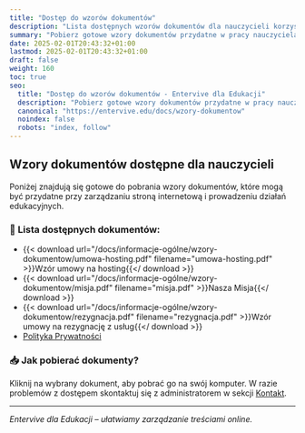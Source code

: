 ```yaml
---
title: "Dostęp do wzorów dokumentów"
description: "Lista dostępnych wzorów dokumentów dla nauczycieli korzystających z Entervive dla Edukacji."
summary: "Pobierz gotowe wzory dokumentów przydatne w pracy nauczyciela."
date: 2025-02-01T20:43:32+01:00
lastmod: 2025-02-01T20:43:32+01:00
draft: false
weight: 160
toc: true
seo:
  title: "Dostęp do wzorów dokumentów - Entervive dla Edukacji"
  description: "Pobierz gotowe wzory dokumentów przydatne w pracy nauczyciela i administracji strony."
  canonical: "https://entervive.edu/docs/wzory-dokumentow"
  noindex: false
  robots: "index, follow"
---
```


## Wzory dokumentów dostępne dla nauczycieli

Poniżej znajdują się gotowe do pobrania wzory dokumentów, które mogą być przydatne przy zarządzaniu stroną internetową i prowadzeniu działań edukacyjnych.

### 📄 Lista dostępnych dokumentów:

- {{< download url="/docs/informacje-ogólne/wzory-dokumentow/umowa-hosting.pdf" filename="umowa-hosting.pdf" >}}Wzór umowy na hosting{{</ download >}}
- {{< download url="/docs/informacje-ogólne/wzory-dokumentow/misja.pdf" filename="misja.pdf" >}}Nasza Misja{{</ download >}}
- {{< download url="/docs/informacje-ogólne/wzory-dokumentow/rezygnacja.pdf" filename="rezygnacja.pdf" >}}Wzór umowy na rezygnację z usług{{</ download >}}
- [Polityka Prywatności](/docs/wzory-dokumentow/instrukcja-dodawania.pdf)

### 📥 Jak pobierać dokumenty?

Kliknij na wybrany dokument, aby pobrać go na swój komputer. W razie problemów z dostępem skontaktuj się z administratorem w sekcji [Kontakt](/docs/informacje-ogólne/kontakt-i-faq/).

---

_Entervive dla Edukacji – ułatwiamy zarządzanie treściami online._
